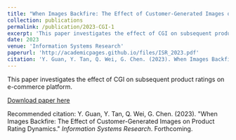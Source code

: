 ```yaml
---
title: "When Images Backfire: The Effect of Customer-Generated Images on Product Rating Dynamics"
collection: publications
permalink: /publication/2023-CGI-1
excerpt: 'This paper investigates the effect of CGI on subsequent product ratings on e-commerce platform.'
date: 2023
venue: 'Information Systems Research'
paperurl: 'http://academicpages.github.io/files/ISR_2023.pdf'
citation: 'Y. Guan, Y. Tan, Q. Wei, G. Chen. (2023). When Images Backfire: The Effect of Customer-Generated Images on Product Rating Dynamics; <i>Information Systems Research</i>. Forthcoming.'
---
```

This paper investigates the effect of CGI on subsequent product ratings on e-commerce platform.

[Download paper here](http://academicpages.github.io/files/ISR_2023.pdf)

Recommended citation: Y. Guan, Y. Tan, Q. Wei, G. Chen. (2023). "When Images Backfire: The Effect of Customer-Generated Images on Product Rating Dynamics." <i>Information Systems Research</i>. Forthcoming.
